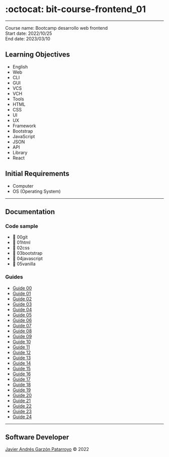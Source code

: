 # :octocat: bit-course-frontend_01
---
Course name: Bootcamp desarrollo web frontend  
Start date: 2022/10/25  
End date: 2023/03/10
## Learning Objectives
- English
- Web
- CLI
- GUI
- VCS
- VCH
- Tools
- HTML
- CSS
- UI
- UX
- Framework
- Bootstrap
- JavaScript
- JSON
- API
- Library
- React
## Initial Requirements
- Computer
- OS (Operating System)
---
## Documentation
### Code sample
- :open_file_folder: 00git
- :open_file_folder: 01html
- :open_file_folder: 02css
- :open_file_folder: 03bootstrap
- :open_file_folder: 04javascript
- :open_file_folder: 05vanilla
### Guides
- [Guide 00](guide00.md)
- [Guide 01](guide01.md)
- [Guide 02](guide02.md)
- [Guide 03](guide03.md)
- [Guide 04](guide04.md)
- [Guide 05](guide05.md)
- [Guide 06](guide06.md)
- [Guide 07](guide07.md)
- [Guide 08](guide08.md)
- [Guide 09](guide09.md)
- [Guide 10](guide10.md)
- [Guide 11](guide11.md)
- [Guide 12](guide12.md)
- [Guide 13](guide13.md)
- [Guide 14](guide14.md)
- [Guide 15](guide15.md)
- [Guide 16](guide16.md)
- [Guide 17](guide17.md)
- [Guide 18](guide18.md)
- [Guide 19](guide19.md)
- [Guide 20](guide20.md)
- [Guide 21](guide21.md)
- [Guide 22](guide22.md)
- [Guide 23](guide23.md)
- [Guide 24](guide24.md)
---
## Software Developer
[Javier Andrés Garzón Patarroyo](https://javierandresgp.com) :copyright: 2022
